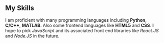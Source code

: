 ## My Skills 
I am proficient with many programming languages including **Python**, **C/C++**, **MATLAB**. Also some frontend languages like **HTML5** and **CSS**. I hope to pick *JavaScript* and its associated front end libraries like *React.JS* and *Node.JS* in the future. 
